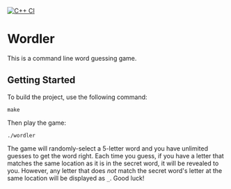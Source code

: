 [![C++ CI](https://github.com/ConnorGanaway/Wordler/actions/workflows/actions.yml/badge.svg)](https://github.com/ConnorGanaway/Wordler/actions/workflows/actions.yml)

# Wordler

This is a command line word guessing game.

## Getting Started

To build the project, use the following command:

```
make
```

Then play the game:

```
./wordler
```

The game will randomly-select a 5-letter word and you have unlimited guesses to get the word right. Each time you guess, if you have a letter that matches the same location as it is in the secret word, it will be revealed to you. However, any letter that does *not* match the secret word's letter at the same location will be displayed as `_`. Good luck!
